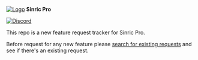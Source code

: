 [![Logo](https://sinric.pro/img/logo.png)](https://sinric.pro/)
**Sinric Pro**

[![Discord](https://img.shields.io/badge/discord-%23general-blue.svg)](https://discord.gg/E6GhJHDsvJ) </br>

This repo is a new feature request tracker for Sinric Pro.

Before request for any new feature please [search for existing requests](https://github.com/sinricpro/feature-requests/issues?q=is%3Aissue+is%3Aopen+sort%3Areactions-%2B1-desc+) and see if there's an existing request.

